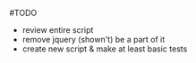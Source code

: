 #TODO

* review entire script
* remove jquery (shown't) be a part of it
* create new script & make at least basic tests

